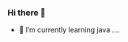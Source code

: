### Hi there 👋
- 🌱 I’m currently learning java ....

<!--
**HemasriRavuri/HemasriRavuri** is a ✨ _special_ ✨ repository because its `README.md` (this file) appears on your GitHub profile.

Here are some ideas to get you started:

- 🌱 I’m currently learning java...
- 
-->
